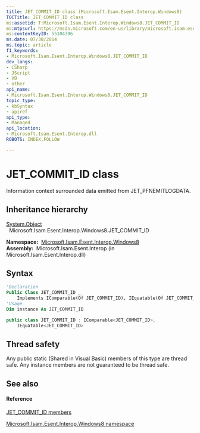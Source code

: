 ```yaml
---
title: JET_COMMIT_ID class (Microsoft.Isam.Esent.Interop.Windows8)
TOCTitle: JET_COMMIT_ID class
ms:assetid: T:Microsoft.Isam.Esent.Interop.Windows8.JET_COMMIT_ID
ms:mtpsurl: https://msdn.microsoft.com/en-us/library/microsoft.isam.esent.interop.windows8.jet_commit_id(v=EXCHG.10)
ms:contentKeyID: 55104396
ms.date: 07/30/2014
ms.topic: article
f1_keywords:
- Microsoft.Isam.Esent.Interop.Windows8.JET_COMMIT_ID
dev_langs:
- CSharp
- JScript
- VB
- other
api_name: 
- Microsoft.Isam.Esent.Interop.Windows8.JET_COMMIT_ID
topic_type: 
- kbSyntax
- apiref
api_type: 
- Managed
api_location: 
- Microsoft.Isam.Esent.Interop.dll
ROBOTS: INDEX,FOLLOW

---
```


# JET\_COMMIT\_ID class

Information context surrounded data emitted from JET\_PFNEMITLOGDATA.

## Inheritance hierarchy

[System.Object](http://msdn2.microsoft.com/en-us/library/e5kfa45b)  
  Microsoft.Isam.Esent.Interop.Windows8.JET\_COMMIT\_ID  

**Namespace:**  [Microsoft.Isam.Esent.Interop.Windows8](dn335439\(v=exchg.10\).md)  
**Assembly:**  Microsoft.Isam.Esent.Interop (in Microsoft.Isam.Esent.Interop.dll)

## Syntax

``` vb
'Declaration
Public Class JET_COMMIT_ID _
    Implements IComparable(Of JET_COMMIT_ID), IEquatable(Of JET_COMMIT_ID)
'Usage
Dim instance As JET_COMMIT_ID
```

``` csharp
public class JET_COMMIT_ID : IComparable<JET_COMMIT_ID>, 
    IEquatable<JET_COMMIT_ID>
```

## Thread safety

Any public static (Shared in Visual Basic) members of this type are thread safe. Any instance members are not guaranteed to be thread safe.

## See also

#### Reference

[JET\_COMMIT\_ID members](dn335451\(v=exchg.10\).md)

[Microsoft.Isam.Esent.Interop.Windows8 namespace](dn335439\(v=exchg.10\).md)

